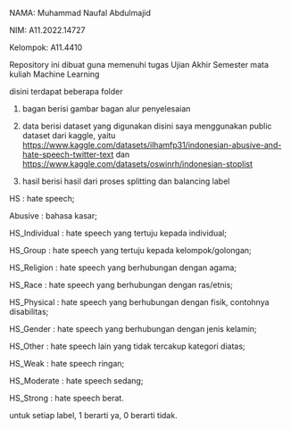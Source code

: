 NAMA: Muhammad Naufal Abdulmajid

NIM: A11.2022.14727

Kelompok: A11.4410

Repository ini dibuat guna memenuhi tugas Ujian Akhir Semester mata kuliah Machine Learning

disini terdapat beberapa folder

1. bagan
berisi gambar bagan alur penyelesaian

2. data
berisi dataset yang digunakan
disini saya menggunakan public dataset dari kaggle, yaitu https://www.kaggle.com/datasets/ilhamfp31/indonesian-abusive-and-hate-speech-twitter-text dan https://www.kaggle.com/datasets/oswinrh/indonesian-stoplist

3. hasil 
berisi hasil dari proses splitting dan balancing label

HS : hate speech;

Abusive : bahasa kasar;

HS_Individual : hate speech yang tertuju kepada individual;

HS_Group : hate speech yang tertuju kepada kelompok/golongan;

HS_Religion : hate speech yang berhubungan dengan agama;

HS_Race : hate speech yang berhubungan dengan ras/etnis;

HS_Physical : hate speech yang berhubungan dengan fisik, contohnya disabilitas;

HS_Gender : hate speech yang berhubungan dengan jenis kelamin;

HS_Other : hate speech lain yang tidak tercakup kategori diatas;

HS_Weak : hate speech ringan;

HS_Moderate : hate speech sedang;

HS_Strong : hate speech berat.


untuk setiap label, 1 berarti ya, 0 berarti tidak.
